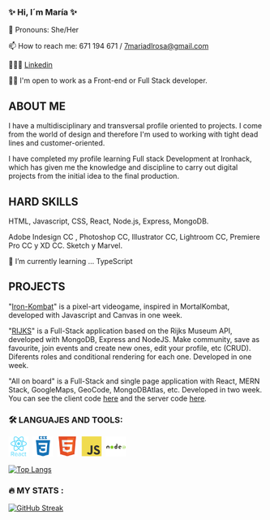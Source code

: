 ### ✨ Hi, I´m María ✨
 💖 Pronouns: She/Her

 📫 How to reach me: 671 194 671 / 7mariadlrosa@gmail.com  
 
 👩🏼‍💻 [Linkedin](https://www.linkedin.com/in/mar%C3%ADa-fern%C3%A1ndez-de-la-rosa-0383a3121/?locale=en_US)
 
 💪🏻 I'm open to work as a Front-end or Full Stack developer. 


## ABOUT ME

I have a multidisciplinary and transversal profile oriented to projects. I come from the world of design and therefore I'm used to working with tight dead lines and customer-oriented.

I have completed my profile learning Full stack Development at Ironhack, which has given me the knowledge and discipline to carry out digital projects from the initial idea to the final production.

## HARD SKILLS

HTML, Javascript, CSS, React, Node.js, Express, MongoDB. 

Adobe Indesign CC , Photoshop CC, Illustrator CC, Lightroom CC, Premiere Pro CC y XD CC. Sketch y Marvel. 

 🌱 I’m currently learning ... TypeScript

## PROJECTS

"[Iron-Kombat](https://github.com/7mariadlrosa/IRON-KOMBAT-BIEN)" is a pixel-art videogame, inspired in MortalKombat, developed with Javascript and Canvas in one week.

"[RIJKS](https://github.com/7mariadlrosa/RIJKS-v.2/tree/main/RIJKS-v.2)" is a Full-Stack application based on the Rijks Museum API, developed with MongoDB, Express and NodeJS. Make community, save as favourite, join events and create new ones, edit your profile, etc (CRUD). Diferents roles and conditional rendering for each one. Developed in one week.

"All on board" is a Full-Stack and single page application with React, MERN Stack, GoogleMaps, GeoCode, MongoDBAtlas, etc. Developed in two week. You can see the client code [here](https://github.com/7mariadlrosa/All-on-Board-client) and the server code [here](https://github.com/7mariadlrosa/All-on-Board-server).


### :hammer_and_wrench: LANGUAJES AND TOOLS:

<div>
  <img src="https://github.com/devicons/devicon/blob/master/icons/react/react-original-wordmark.svg" title="React" alt="React" width="40" height="40"/>&nbsp;
  <img src="https://github.com/devicons/devicon/blob/master/icons/css3/css3-plain-wordmark.svg"  title="CSS3" alt="CSS" width="40" height="40"/>&nbsp;
  <img src="https://github.com/devicons/devicon/blob/master/icons/html5/html5-original.svg" title="HTML5" alt="HTML" width="40" height="40"/>&nbsp;
  <img src="https://github.com/devicons/devicon/blob/master/icons/javascript/javascript-original.svg" title="JavaScript" alt="JavaScript" width="40" height="40"/>&nbsp;
  <img src="https://github.com/devicons/devicon/blob/master/icons/nodejs/nodejs-original-wordmark.svg" title="NodeJS" alt="NodeJS" width="40" height="40"/>&nbsp;
 </div>
 
 [![Top Langs](https://github-readme-stats.vercel.app/api/top-langs/?username=your-github-username&layout=compact&theme=vision-friendly-dark)](https://github.com/anuraghazra/github-readme-stats)
 
 
### :fire: MY STATS :

[![GitHub Streak](http://github-readme-streak-stats.herokuapp.com?user=7mariadlrosa&theme=dark&background=000000)](https://git.io/streak-stats)
